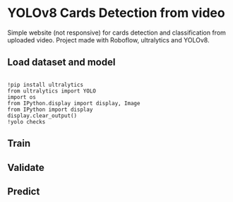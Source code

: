 <h1>YOLOv8 Cards Detection from video</h1>
<p>Simple website (not responsive) for cards detection and classification from uploaded video. Project made with Roboflow, ultralytics and YOLOv8. </p>
<h2>Load dataset and model</h2>
<code>
!pip install ultralytics
from ultralytics import YOLO
import os
from IPython.display import display, Image
from IPython import display
display.clear_output()
!yolo checks
</code>
<h2>Train</h2>
<h2>Validate</h2>
<h2>Predict</h2>
